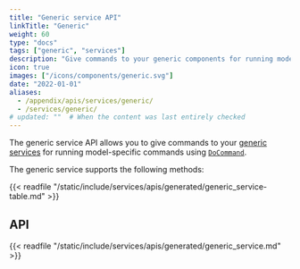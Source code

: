 ```yaml
---
title: "Generic service API"
linkTitle: "Generic"
weight: 60
type: "docs"
tags: ["generic", "services"]
description: "Give commands to your generic components for running model-specific commands using DoCommand."
icon: true
images: ["/icons/components/generic.svg"]
date: "2022-01-01"
aliases:
  - /appendix/apis/services/generic/
  - /services/generic/
# updated: ""  # When the content was last entirely checked
---
```


The generic service API allows you to give commands to your [generic services](/operate/reference/services/generic/) for running model-specific commands using [`DoCommand`](/dev/reference/apis/services/generic/#docommand).

The generic service supports the following methods:

{{< readfile "/static/include/services/apis/generated/generic_service-table.md" >}}

## API

{{< readfile "/static/include/services/apis/generated/generic_service.md" >}}
